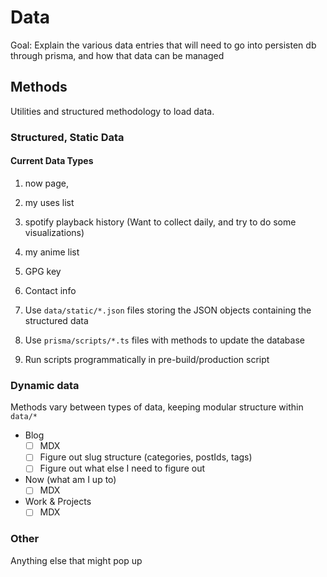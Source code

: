 # Data

Goal: Explain the various data entries that will need to go into persisten db through prisma, and how that data can be managed

## Methods

Utilities and structured methodology to load data.

### Structured, Static Data

#### Current Data Types

1. now page,
2. my uses list
3. spotify playback history (Want to collect daily, and try to do some visualizations)
4. my anime list
5. GPG key
6. Contact info

7. Use `data/static/*.json` files storing the JSON objects containing the structured data
8. Use `prisma/scripts/*.ts` files with methods to update the database
9. Run scripts programmatically in pre-build/production script

### Dynamic data

Methods vary between types of data, keeping modular structure within `data/*`

- Blog
  - [ ] MDX
  - [ ] Figure out slug structure (categories, postIds, tags)
  - [ ] Figure out what else I need to figure out
- Now (what am I up to)
  - [ ] MDX
- Work & Projects
  - [ ] MDX

### Other

Anything else that might pop up
